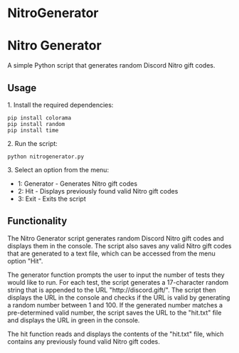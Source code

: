 # NitroGenerator

<!DOCTYPE html>
<html lang="en>
  <head>
    <meta charset="UTF-8">
  </head>
  <body>
    <h1>Nitro Generator</h1>
    <p>A simple Python script that generates random Discord Nitro gift codes.</p>
    <h2>Usage</h2>
    <p>1. Install the required dependencies:</p>
    <code>pip install colorama</code>
    <br>
    <code>pip install random</code>
    <br>
    <code>pip install time</code>
    <p>2. Run the script:</p>
    <code>python nitrogenerator.py</code>
    <p>3. Select an option from the menu:</p>
    <ul>
      <li>1: Generator - Generates Nitro gift codes</li>
      <li>2: Hit - Displays previously found valid Nitro gift codes</li>
      <li>3: Exit - Exits the script</li>
    </ul>
    <h2>Functionality</h2>
    <p>The Nitro Generator script generates random Discord Nitro gift codes and displays them in the console. The script also saves any valid Nitro gift codes that are generated to a text file, which can be accessed from the menu option "Hit".</p>
    <p>The generator function prompts the user to input the number of tests they would like to run. For each test, the script generates a 17-character random string that is appended to the URL "http://discord.gift/". The script then displays the URL in the console and checks if the URL is valid by generating a random number between 1 and 100. If the generated number matches a pre-determined valid number, the script saves the URL to the "hit.txt" file and displays the URL in green in the console.</p>
    <p>The hit function reads and displays the contents of the "hit.txt" file, which contains any previously found valid Nitro gift codes.</p>
  </body>
</html>
